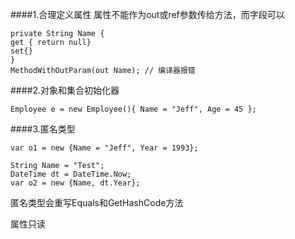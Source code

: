 ####1.合理定义属性
属性不能作为out或ref参数传给方法，而字段可以
```
private String Name {
get { return null}
set{}
}
MethodWithOutParam(out Name); // 编译器报错
```
####2.对象和集合初始化器
```
Employee e = new Employee(){ Name = "Jeff", Age = 45 };
```
####3.匿名类型
```
var o1 = new {Name = "Jeff", Year = 1993};

String Name = "Test";
DateTime dt = DateTime.Now;
var o2 = new {Name, dt.Year};
```
匿名类型会重写Equals和GetHashCode方法

属性只读
